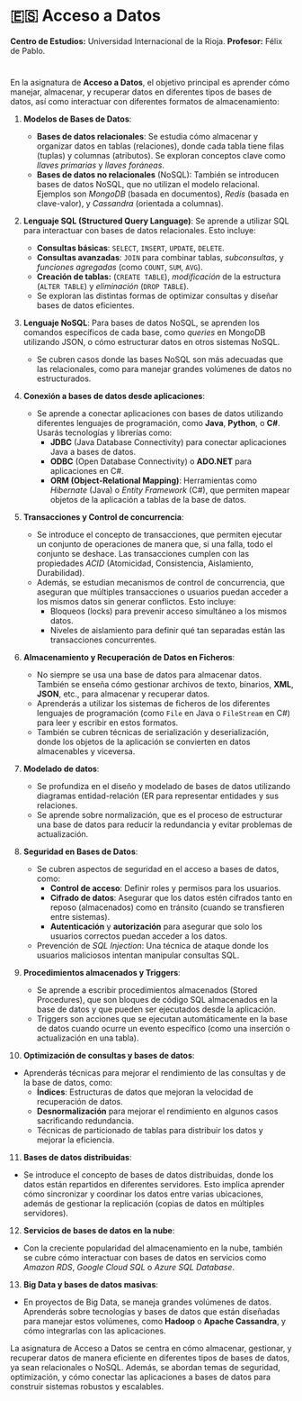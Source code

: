 # 🇪🇸 Acceso a Datos

**Centro de Estudios:**  Universidad Internacional de la Rioja.
**Profesor:** Félix de Pablo.

#
En la asignatura de **Acceso a Datos**, el objetivo principal es aprender cómo manejar, almacenar, y recuperar datos en diferentes tipos de bases de datos, así como interactuar con diferentes formatos de almacenamiento:

1. **Modelos de Bases de Datos**:
   - **Bases de datos relacionales**: Se estudia cómo almacenar y organizar datos en tablas (relaciones), donde cada tabla tiene filas (tuplas) y columnas (atributos). Se exploran conceptos clave como *llaves primarias* y *llaves foráneas*.
   - **Bases de datos no relacionales** (NoSQL): También se introducen bases de datos NoSQL, que no utilizan el modelo relacional. Ejemplos son *MongoDB* (basada en documentos), *Redis* (basada en clave-valor), y *Cassandra* (orientada a columnas).
   
2. **Lenguaje SQL (Structured Query Language)**: Se aprende a utilizar SQL para interactuar con bases de datos relacionales. Esto incluye:
     - **Consultas básicas**: `SELECT`, `INSERT`, `UPDATE`, `DELETE`.
     - **Consultas avanzadas**: `JOIN` para combinar tablas, *subconsultas*, y *funciones agregadas* (como `COUNT`, `SUM`, `AVG`).
     - **Creación de tablas:** (`CREATE TABLE`), *modificación* de la estructura (`ALTER TABLE`) y *eliminación* (`DROP TABLE`).
   - Se exploran las distintas formas de optimizar consultas y diseñar bases de datos eficientes.

3. **Lenguaje NoSQL**: Para bases de datos NoSQL, se aprenden los comandos específicos de cada base, como *queries* en MongoDB utilizando JSON, o cómo estructurar datos en otros sistemas NoSQL.
   - Se cubren casos donde las bases NoSQL son más adecuadas que las relacionales, como para manejar grandes volúmenes de datos no estructurados.

4. **Conexión a bases de datos desde aplicaciones**:
   - Se aprende a conectar aplicaciones con bases de datos utilizando diferentes lenguajes de programación, como **Java**, **Python**, o **C#**. Usarás tecnologías y librerías como:
     - **JDBC** (Java Database Connectivity) para conectar aplicaciones Java a bases de datos.
     - **ODBC** (Open Database Connectivity) o **ADO.NET** para aplicaciones en C#.
     - **ORM (Object-Relational Mapping)**: Herramientas como *Hibernate* (Java) o *Entity Framework* (C#), que permiten mapear objetos de la aplicación a tablas de la base de datos.

5. **Transacciones y Control de concurrencia**:
   - Se introduce el concepto de transacciones, que permiten ejecutar un conjunto de operaciones de manera que, si una falla, todo el conjunto se deshace. Las transacciones cumplen con las propiedades *ACID* (Atomicidad, Consistencia, Aislamiento, Durabilidad).
   - Además, se estudian mecanismos de control de concurrencia, que aseguran que múltiples transacciones o usuarios puedan acceder a los mismos datos sin generar conflictos. Esto incluye:
     - Bloqueos (locks) para prevenir acceso simultáneo a los mismos datos.
     - Niveles de aislamiento para definir qué tan separadas están las transacciones concurrentes.

6. **Almacenamiento y Recuperación de Datos en Ficheros**:
   - No siempre se usa una base de datos para almacenar datos. También se enseña cómo gestionar archivos de texto, binarios, **XML**, **JSON**, etc., para almacenar y recuperar datos.
   - Aprenderás a utilizar los sistemas de ficheros de los diferentes lenguajes de programación (como `File` en Java o `FileStream` en C#) para leer y escribir en estos formatos.
   - También se cubren técnicas de serialización y deserialización, donde los objetos de la aplicación se convierten en datos almacenables y viceversa.

7. **Modelado de datos**:
   - Se profundiza en el diseño y modelado de bases de datos utilizando diagramas entidad-relación (ER para representar entidades y sus relaciones.
   - Se aprende sobre normalización, que es el proceso de estructurar una base de datos para reducir la redundancia y evitar problemas de actualización.

8. **Seguridad en Bases de Datos**:
   - Se cubren aspectos de seguridad en el acceso a bases de datos, como:
     - **Control de acceso**: Definir roles y permisos para los usuarios.
     - **Cifrado de datos**: Asegurar que los datos estén cifrados tanto en reposo (almacenados) como en tránsito (cuando se transfieren entre sistemas).
     - **Autenticación** y **autorización** para asegurar que solo los usuarios correctos puedan acceder a los datos.
   - Prevención de *SQL Injection*: Una técnica de ataque donde los usuarios maliciosos intentan manipular consultas SQL.

9. **Procedimientos almacenados y Triggers**:
   - Se aprende a escribir procedimientos almacenados (Stored Procedures), que son bloques de código SQL almacenados en la base de datos y que pueden ser ejecutados desde la aplicación.
   - Triggers son acciones que se ejecutan automáticamente en la base de datos cuando ocurre un evento específico (como una inserción o actualización en una tabla).

10. **Optimización de consultas y bases de datos**:
   - Aprenderás técnicas para mejorar el rendimiento de las consultas y de la base de datos, como:
     - **Índices**: Estructuras de datos que mejoran la velocidad de recuperación de datos.
     - **Desnormalización** para mejorar el rendimiento en algunos casos sacrificando redundancia.
     - Técnicas de particionado de tablas para distribuir los datos y mejorar la eficiencia.

11. **Bases de datos distribuidas**:
   - Se introduce el concepto de bases de datos distribuidas, donde los datos están repartidos en diferentes servidores. Esto implica aprender cómo sincronizar y coordinar los datos entre varias ubicaciones, además de gestionar la replicación (copias de datos en múltiples servidores).

12. **Servicios de bases de datos en la nube**:
   - Con la creciente popularidad del almacenamiento en la nube, también se cubre cómo interactuar con bases de datos en servicios como *Amazon RDS*, *Google Cloud SQL* o *Azure SQL Database*.

13. **Big Data y bases de datos masivas**:
   - En proyectos de Big Data, se maneja grandes volúmenes de datos. Aprenderás sobre tecnologías y bases de datos que están diseñadas para manejar estos volúmenes, como **Hadoop** o **Apache Cassandra**, y cómo integrarlas con las aplicaciones.

La asignatura de Acceso a Datos se centra en cómo almacenar, gestionar, y recuperar datos de manera eficiente en diferentes tipos de bases de datos, ya sean relacionales o NoSQL. Además, se abordan temas de seguridad, optimización, y cómo conectar las aplicaciones a bases de datos para construir sistemas robustos y escalables.
